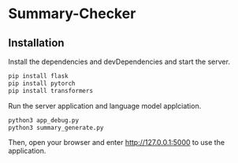 # Summary-Checker
## Installation

Install the dependencies and devDependencies and start the server.

```sh
pip install flask
pip install pytorch
pip install transformers
```

Run the server application and language model applciation.
```sh
python3 app_debug.py
python3 summary_generate.py
```

Then, open your browser and enter http://127.0.0.1:5000 to use the application.
